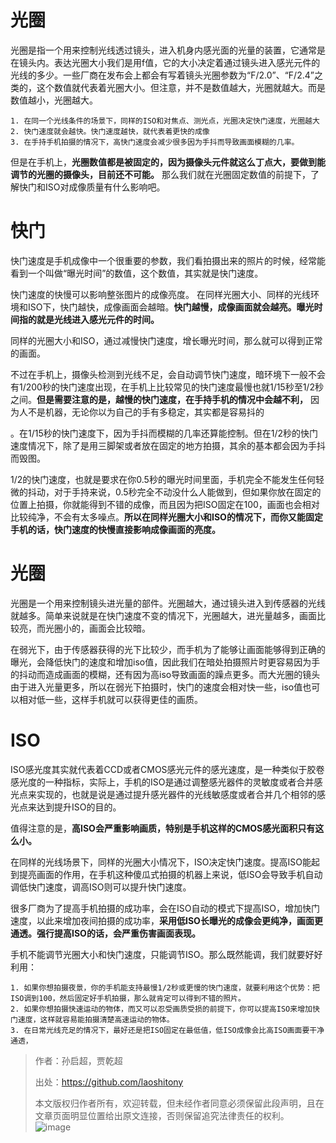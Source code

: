 # 光圈
光圈是指一个用来控制光线透过镜头，进入机身内感光面的光量的装置，它通常是在镜头内。表达光圈大小我们是用f值，它的大小决定着通过镜头进入感光元件的光线的多少。一些厂商在发布会上都会有写着镜头光圈参数为“F/2.0”、“F/2.4”之类的，这个数值就代表着光圈大小。但注意，并不是数值越大，光圈就越大。而是数值越小，光圈越大。

```
1. 在同一个光线条件的场景下，同样的ISO和对焦点、测光点，光圈决定快门速度，光圈越大
2. 快门速度就会越快。快门速度越快，就代表着更快的成像
3. 在手持手机拍摄的情况下，高快门速度会减少很多因为手抖而导致画面模糊的几率。
```


但是在手机上，**光圈数值都是被固定的，因为摄像头元件就这么丁点大，要做到能调节的光圈的摄像头，目前还不可能。** 那么我们就在光圈固定数值的前提下，了解快门和ISO对成像质量有什么影响吧。





# 快门
快门速度是手机成像中一个很重要的参数，我们看拍摄出来的照片的时候，经常能看到一个叫做“曝光时间”的数值，这个数值，其实就是快门速度。

快门速度的快慢可以影响整张图片的成像亮度。
在同样光圈大小、同样的光线环境和ISO下，快门越快，成像画面会越暗。**快门越慢，成像画面就会越亮。曝光时间指的就是光线进入感光元件的时间。**

同样的光圈大小和ISO，通过减慢快门速度，增长曝光时间，那么就可以得到正常的画面。

不过在手机上，摄像头检测到光线不足，会自动调节快门速度，暗环境下一般不会有1/200秒的快门速度出现，在手机上比较常见的快门速度最慢也就1/15秒至1/2秒之间。**但是需要注意的是，越慢的快门速度，在手持手机的情况中会越不利，** 因为人不是机器，无论你以为自己的手有多稳定，其实都是容易抖的

。在1/15秒的快门速度下，因为手抖而模糊的几率还算能控制。但在1/2秒的快门速度情况下，除了是用三脚架或者放在固定的地方拍摄，其余的基本都会因为手抖而毁图。

1/2的快门速度，也就是要求在你0.5秒的曝光时间里面，手机完全不能发生任何轻微的抖动，对于手持来说，0.5秒完全不动没什么人能做到，但如果你放在固定的位置上拍摄，你就能得到不错的成像，而且因为把ISO固定在100，画面也会相对比较纯净，不会有太多噪点。**所以在同样光圈大小和ISO的情况下，而你又能固定手机的话，快门速度的快慢直接影响成像画面的亮度。**

# 光圈
光圈是一个用来控制镜头进光量的部件。光圈越大，通过镜头进入到传感器的光线就越多。简单来说就是在快门速度不变的情况下，光圈越大，进光量越多，画面比较亮，而光圈小的，画面会比较暗。

在弱光下，由于传感器获得的光下比较少，而手机为了能够让画面能够得到正确的曝光，会降低快门的速度和增加iso值，因此我们在暗处拍摄照片时更容易因为手的抖动而造成画面的模糊，还有因为高iso导致画面的躁点更多。而大光圈的镜头由于进入光量更多，所以在弱光下拍摄时，快门的速度会相对快一些，iso值也可以相对低一些，这样手机就可以获得更佳的画质。


# ISO
ISO感光度其实就代表着CCD或者CMOS感光元件的感光速度，是一种类似于胶卷感光度的一种指标，实际上，手机的ISO是通过调整感光器件的灵敏度或者合并感光点来实现的，也就是说是通过提升感光器件的光线敏感度或者合并几个相邻的感光点来达到提升ISO的目的。

值得注意的是，**高ISO会严重影响画质，特别是手机这样的CMOS感光面积只有这么小。**

在同样的光线场景下，同样的光圈大小情况下，ISO决定快门速度。提高ISO能起到提亮画面的作用，在手机这种傻瓜式拍摄的机器上来说，低ISO会导致手机自动调低快门速度，调高ISO则可以提升快门速度。

很多厂商为了提高手机拍摄的成功率，会在ISO自动的模式下提高ISO，增加快门速度，以此来增加夜间拍摄的成功率，**采用低ISO长曝光的成像会更纯净，画面更通透。强行提高ISO的话，会严重伤害画面表现。**



手机不能调节光圈大小和快门速度，只能调节ISO。那么既然能调，我们就要好好利用：
```
1. 如果你想拍摄夜景，你的手机能支持最慢1/2秒或更慢的快门速度，就要利用这个优势：把ISO调到100，然后固定好手机拍摄，那么就肯定可以得到不错的照片。 
2. 如果你想拍摄快速运动的物体，而又可以忍受画质受损的前提下，你可以提高ISO来增加快门速度，这样就容易能拍摄清楚高速运动的物体。
3. 在日常光线充足的情况下，最好还是把ISO固定在最低值，低ISO成像会比高ISO画面要干净通透，

```

> 作者：孙启超，贾乾超
>
> 出处：https://github.com/laoshitony
>
>本文版权归作者所有，欢迎转载，但未经作者同意必须保留此段声明，且在文章页面明显位置给出原文连接，否则保留追究法律责任的权利。
> ![image](https://note.youdao.com/yws/api/group/103316436/file/444792906?method=download&inline=true&version=2&shareToken=7563549CD112456B84DDDA0168C4D161)
